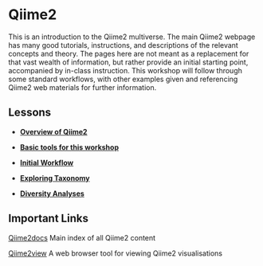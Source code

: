 # Qiime2

This is an introduction to the Qiime2 multiverse. The main Qiime2 webpage has many good tutorials, instructions, and descriptions of the relevant concepts and theory. The pages here are not meant as a replacement for that vast wealth of information, but rather provide an initial starting point, accompanied by in-class instruction. This workshop will follow through some standard workflows, with other examples given and referencing Qiime2 web materials for further information.


## Lessons

* [**Overview of Qiime2**](https://docs.qiime2.org/2019.7/tutorials/overview/)

* [**Basic tools for this workshop**](basic_tools.md)

* [**Initial Workflow**](first_workflow.md)

* [**Exploring Taxonomy**](taxonomy_assignment/Exploring_Taxonomy_Assignment)

* [**Diversity Analyses**](diversity_analyses/diversity_analyses.md)


## Important Links

[Qiime2docs](https://docs.qiime2.org/2019.7/) Main index of all Qiime2 content

[Qiime2view](https://view.qiime2.org/) A web browser tool for viewing Qiime2 visualisations


